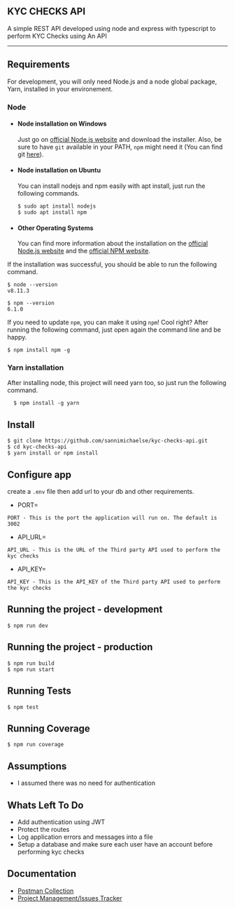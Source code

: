 ## KYC CHECKS API

A simple REST API developed using node and express with typescript to perform KYC Checks using An API

---

## Requirements

For development, you will only need Node.js and a node global package, Yarn, installed in your environement.

### Node

-   #### Node installation on Windows

    Just go on [official Node.js website](https://nodejs.org/) and download the installer.
    Also, be sure to have `git` available in your PATH, `npm` might need it (You can find git [here](https://git-scm.com/)).

-   #### Node installation on Ubuntu

    You can install nodejs and npm easily with apt install, just run the following commands.

        $ sudo apt install nodejs
        $ sudo apt install npm

-   #### Other Operating Systems
    You can find more information about the installation on the [official Node.js website](https://nodejs.org/) and the [official NPM website](https://npmjs.org/).

If the installation was successful, you should be able to run the following command.

    $ node --version
    v8.11.3

    $ npm --version
    6.1.0

If you need to update `npm`, you can make it using `npm`! Cool right? After running the following command, just open again the command line and be happy.

    $ npm install npm -g

###

### Yarn installation

After installing node, this project will need yarn too, so just run the following command.

      $ npm install -g yarn


## Install

    $ git clone https://github.com/sannimichaelse/kyc-checks-api.git
    $ cd kyc-checks-api
    $ yarn install or npm install

## Configure app

create a `.env` file then add url to your db and other requirements.

-   PORT=
```{r echo=FALSE, eval=FALSE}
PORT - This is the port the application will run on. The default is 3002
```
-   API_URL=
```{r echo=FALSE, eval=FALSE}
API_URL - This is the URL of the Third party API used to perform the kyc checks
```
-   API_KEY=
```{r echo=FALSE, eval=FALSE}
API_KEY - This is the API_KEY of the Third party API used to perform the kyc checks
```

## Running the project - development

    $ npm run dev 

## Running the project - production

    $ npm run build 
    $ npm run start 
     

## Running Tests

    $ npm test 

## Running Coverage

    $ npm run coverage 

## Assumptions

-   I assumed there was no need for authentication


## Whats Left To Do

-   Add authentication using JWT
-   Protect the routes
-   Log application errors and messages into a file
-   Setup a database and make sure each user have an account before performing kyc checks


## Documentation

-   [Postman Collection](https://documenter.getpostman.com/view/3064040/TVssk912)
-   [Project Management/Issues Tracker](https://www.pivotaltracker.com/n/projects/2482261)